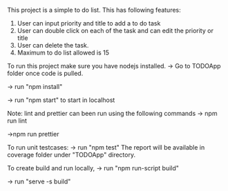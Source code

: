 This project is a simple to do list.
This has following features:

1. User can input priority and title to add a to do task
2. User can double click on each of the task and can edit the priority or title
3. User can delete the task.
4. Maximum to do list allowed is 15

To run this project make sure you have nodejs installed.
  -> Go to TODOApp folder once code is pulled. 
  
  -> run "npm install"
  
  -> run "npm start" to start in localhost
  
  Note: lint and prettier can been run using the following commands
  -> npm run lint
  
  ->npm run prettier
  
  To run unit testcases:
  -> run "npm test"
  The report will be available in coverage folder under "TODOApp" directory.
  
  To create build and run locally,
   -> run "npm run-script build"
   
   -> run "serve -s build"
  
